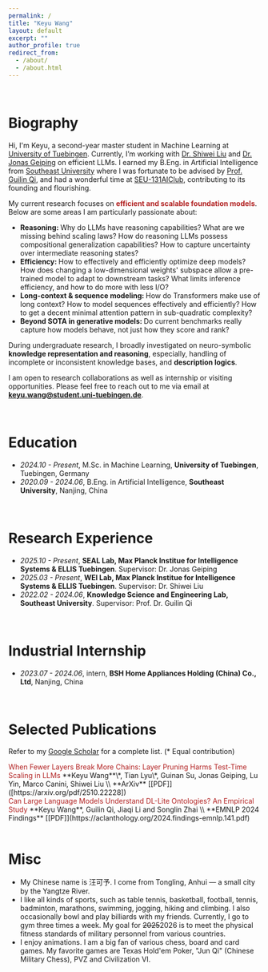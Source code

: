 ```yaml
---
permalink: /
title: "Keyu Wang"
layout: default
excerpt: ""
author_profile: true
redirect_from: 
  - /about/
  - /about.html
---
```


<span class='anchor' id='about-me'></span>

<br>

# Biography

Hi, I'm Keyu, a second-year master student in Machine Learning at [University of Tuebingen]([[https://uni-tuebingen.de/en/]]). Currently, I’m working with  [Dr. Shiwei Liu](https://shiweiliuiiiiiii.github.io) and [Dr. Jonas Geiping](https://jonasgeiping.github.io/) on efficient LLMs. I earned my B.Eng. in Artificial Intelligence from [Southeast University](https://www.seu.edu.cn/) where I was fortunate to be advised by [Prof. Guilin Qi](https://scholar.google.com/citations?user=1gw3LJQAAAAJ&hl=zh-CN), and had a wonderful time at [SEU-131AIClub](https://github.com/131AIClub), contributing to its founding and flourishing.

My current research focuses on <font color='FireBrick'><strong> efficient and scalable foundation models</strong></font>. Below are some areas I am particularly passionate about: 
- <strong>Reasoning: </strong> Why do LLMs have reasoning capabilities? What are we missing behind scaling laws? How do reasoning LLMs possess compositional generalization capabilities? How to capture uncertainty over intermediate reasoning states?
- <strong>Efficiency: </strong> How to effectively and efficiently optimize deep models? How does changing a low-dimensional weights' subspace allow a pre-trained model to adapt to downstream tasks? What limits inference efficiency, and how to do more with less I/O?
- <strong>Long-context & sequence modeling: </strong> How do Transformers make use of long context? How to model sequences effectively and efficiently? How to get a decent minimal attention pattern in sub-quadratic complexity?
- <strong>Beyond SOTA in generative models: </strong> Do current benchmarks really capture how models behave, not just how they score and rank?

During undergraduate research, I broadly investigated on  neuro-symbolic <strong>knowledge representation and reasoning</strong>, especially, handling of incomplete or inconsistent knowledge bases, and <strong>description logics</strong>. <!--Recently, I’ve begun to examine the systematic limitations of existing end-to-end VLA approaches and to revisit the problem from the perspective of knowledge representation and reasoning—namely, how to enable machines to understand concepts of the physical world so that natural language can be mapped to high-dimensional continuous control via key bridges such as task logic, physical constraints, and spatial geometry. -->

I am open to research collaborations as well as internship or visiting opportunities. Please feel free to reach out to me via email at​ ​**keyu.wang@student.uni-tuebingen.de**.

<br>



# Education

- *2024.10 - Present*, M.Sc. in Machine Learning, **University of Tuebingen**, Tuebingen, Germany
- *2020.09 - 2024.06*, B.Eng. in Artificial Intelligence, **Southeast University**, Nanjing, China

<br>


# Research Experience
- *2025.10 - Present*, **SEAL Lab, Max Planck Institue for Intelligence Systems & ELLIS Tuebingen**. Supervisor: Dr. Jonas Geiping
- *2025.03 - Present*, **WEI Lab, Max Planck Institue for Intelligence Systems & ELLIS Tuebingen**. Supervisor: Dr. Shiwei Liu
- *2022.02 - 2024.06*, **Knowledge Science and Engineering Lab, Southeast University**. Supervisor: Prof. Dr. Guilin Qi

<br>


# Industrial Internship
- *2023.07 - 2024.06*, intern, **BSH Home Appliances Holding (China) Co., Ltd**, Nanjing, China


<br>

# Selected Publications 
Refer to my [Google Scholar](https://scholar.google.com/citations?view_op=list_works&hl=zh-CN&hl=zh-CN&user=IvXDjWUAAAAJ) for a complete list.  (\* Equal contribution)

<div class='paper-box-text' markdown="1">
<font color='FireBrick'> When Fewer Layers Break More Chains: Layer Pruning Harms Test-Time Scaling in LLMs </font>
**Keyu Wang**\*, Tian Lyu\*, Guinan Su, Jonas Geiping, Lu Yin, Marco Canini, Shiwei Liu \\
**ArXiv**  [[PDF]]([https://arxiv.org/pdf/2510.22228])
</div>

<div class='paper-box-text' markdown="1">
<font color='FireBrick'> Can Large Language Models Understand DL-Lite Ontologies? An Empirical Study </font>
**Keyu Wang**, Guilin Qi, Jiaqi Li and Songlin Zhai \\
**EMNLP 2024 Findings**  [[PDF]](https://aclanthology.org/2024.findings-emnlp.141.pdf)
</div>

<br>

# Misc
- My Chinese name is 汪可予. I come from Tongling, Anhui — a small city by the Yangtze River.
- I like all kinds of sports, such as table tennis, basketball, football, tennis, badminton, marathons, swimming, jogging, hiking and climbing.  I also occasionally bowl and play billiards with my friends. Currently, I go to gym three times a week. My goal for ~~2025~~2026 is to meet the physical fitness standards of military personnel from various countries.
- I enjoy animations. I am a big fan of various chess, board and card games. My favorite games are Texas Hold'em Poker, "Jun Qi" (Chinese Military Chess), PVZ and Civilization VI. 

<div style="height: 75px;"></div>
